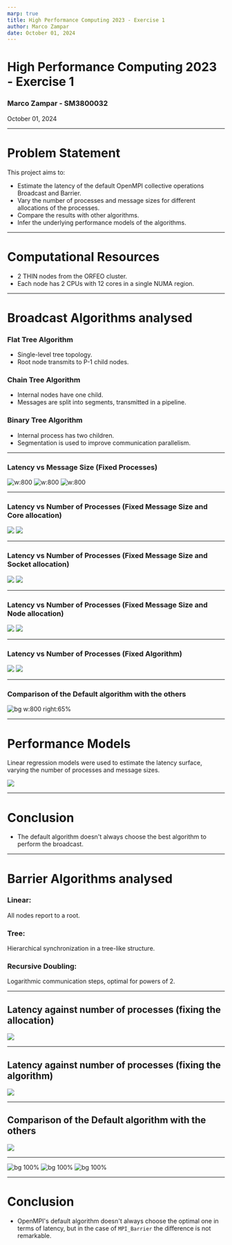 ```yaml
---
marp: true
title: High Performance Computing 2023 - Exercise 1
author: Marco Zampar
date: October 01, 2024
---
```


# High Performance Computing 2023 - Exercise 1
### Marco Zampar - SM3800032
October 01, 2024

---

# Problem Statement

This project aims to:
- Estimate the latency of the default OpenMPI collective operations Broadcast and Barrier.
- Vary the number of processes and message sizes for different allocations of the processes.
- Compare the results with other algorithms.
- Infer the underlying performance models of the algorithms.

---

# Computational Resources

- 2 THIN nodes from the ORFEO cluster.
- Each node has 2 CPUs with 12 cores in a single NUMA region.

---

# Broadcast Algorithms analysed

### Flat Tree Algorithm
- Single-level tree topology.
- Root node transmits to P-1 child nodes.

### Chain Tree Algorithm
- Internal nodes have one child.
- Messages are split into segments, transmitted in a pipeline.

### Binary Tree Algorithm
- Internal process has two children.
- Segmentation is used to improve communication parallelism.

---
### Latency vs Message Size (Fixed Processes)

![w:800](./Excercise_1/bcast/results/figures/latency_size_core.png)
![w:800](./Excercise_1/bcast/results/figures/latency_size_socket.png)
![w:800](./Excercise_1/bcast/results/figures/latency_size_node.png)

---

### Latency vs Number of Processes (Fixed Message Size and Core allocation)

![](./Excercise_1/bcast/results/figures/latency_proc_core_4.png)
![](./Excercise_1/bcast/results/figures/latency_proc_core_16.png)

---
### Latency vs Number of Processes (Fixed Message Size and Socket allocation)

![](./Excercise_1/bcast/results/figures/latency_proc_socket_4.png)
![](./Excercise_1/bcast/results/figures/latency_proc_socket_16.png)

---
### Latency vs Number of Processes (Fixed Message Size and Node allocation)

![](./Excercise_1/bcast/results/figures/latency_proc_node_4.png)
![](./Excercise_1/bcast/results/figures/latency_proc_node_16.png)

---
### Latency vs Number of Processes (Fixed Algorithm)

![](./Excercise_1/bcast/results/figures/latency_proc_1.png)
![](./Excercise_1/bcast/results/figures/latency_proc_16.png)


---
### Comparison of the Default algorithm with the others

![bg w:800 right:65%](./Excercise_1/bcast/results/figures/table.png)

---

# Performance Models

Linear regression models were used to estimate the latency surface, varying the number of processes and message sizes.

![](./Excercise_1/bcast/results/figures/model.png)


---

# Conclusion

- The default algorithm doesn't always choose the best algorithm to perform the broadcast.

---

# Barrier Algorithms analysed

### Linear: 
All nodes report to a root.

### Tree: 
Hierarchical synchronization in a tree-like structure.

### Recursive Doubling: 
Logarithmic communication steps, optimal for powers of 2.

---

## Latency against number of processes (fixing the allocation)

![](./Excercise_1/barrier/results/figures/latency_vs_processes.png)


---

## Latency against number of processes (fixing the algorithm)

![](./Excercise_1/barrier/results/figures/latency_fix_alg.png)

---
## Comparison of the Default algorithm with the others

![](./Excercise_1/barrier/results/figures/latency_diff.png)

---

![bg 100%](./Excercise_1/barrier/results/figures/latency_regression.png)
![bg 100%](./Excercise_1/barrier/results/figures/latency_spline.png)
![bg 100%](./Excercise_1/barrier/results/figures/latency_regression_1.png)


---

# Conclusion

- OpenMPI's default algorithm doesn't always choose the optimal one in terms of latency, but in the case of `MPI_Barrier` the difference is not remarkable.

